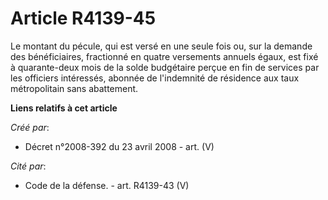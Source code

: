 # Article R4139-45

Le montant du pécule, qui est versé en une seule fois ou, sur la demande des bénéficiaires, fractionné en quatre versements
annuels égaux, est fixé à quarante-deux mois de la solde budgétaire perçue en fin de services par les officiers intéressés,
abonnée de l'indemnité de résidence aux taux métropolitain sans abattement.

**Liens relatifs à cet article**

_Créé par_:

  - Décret n°2008-392 du 23 avril 2008 - art. (V)

_Cité par_:

  - Code de la défense. - art. R4139-43 (V)

